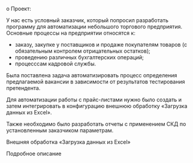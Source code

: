 o Проект:

У нас есть условный заказчик, который попросил разработать программу для автоматизации небольшого торгового предприятия. 
Основные процессы на предприятии относятся к:
- заказу, закупке у поставщиков и продаже покупателям товаров (с обязательным контролем отрицательных остатков);
- проведению различных бухгалтерских операций;
- процесссам кадровой службы. 

Была поставлена задача автоматизировать процесс определения предлагаемой вакансии в зависимости от результатов тестирования претендента.

Для автоматизации работы с прайс-листами нужно было создать и затем интегрировать в конфигурацию внешнюю обработку «Загрузка данных из Excel».

Также необходимо было разработать отчеты с применением СКД по установленным заказчиком параметрам.

Внешняя обработка «Загрузка данных из Excel»

Подробное описание

